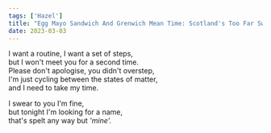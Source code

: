 ```yaml
---
tags: ['Hazel']
title: "Egg Mayo Sandwich And Grenwich Mean Time: Scotland's Too Far Sweetheart"
date: 2023-03-03
---
```


I want a routine, I want a set of steps,  
but I won't meet you for a second time.  
Please don't apologise, you didn't overstep,  
I'm just cycling between the states of matter,  
and I need to take my time.

I swear to you I'm fine,  
but tonight I'm looking for a name,  
that's spelt any way but *'mine'.*
